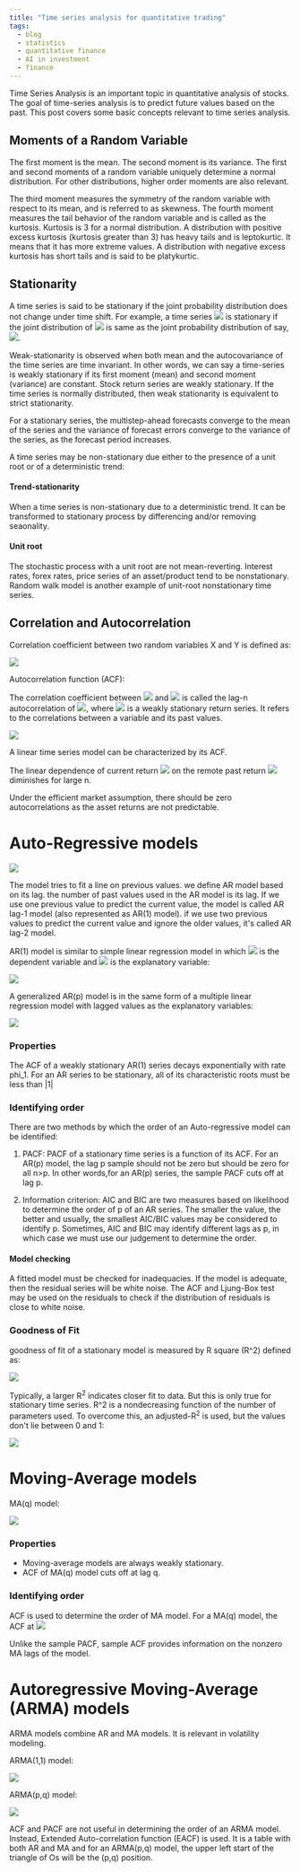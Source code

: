 ```yaml
---
title: "Time series analysis for quantitative trading"
tags:
  - blog
  - statistics
  - quantitative finance
  - AI in investment
  - finance
---
```


Time Series Analysis is an important topic in quantitative analysis of stocks. The goal of time-series analysis is to predict future values based on the past. This post covers some basic concepts relevant to time series analysis.


## Moments of a Random Variable

The first moment is the mean. The second moment is its variance. The first and second moments of a random variable uniquely determine a normal distribution. For other distributions, higher order moments are also relevant.

The third moment measures the symmetry of the random variable with respect to its mean, and is referred to as skewness. The fourth moment measures the tail behavior of the random variable and is called as the kurtosis. Kurtosis is 3 for a normal distribution. A distribution with positive excess kurtosis (kurtosis greater than 3) has heavy tails and is leptokurtic. It means that it has more extreme values. A distribution with negative excess kurtosis has short tails and is said to be platykurtic.

## Stationarity

A time series is said to be stationary if the joint probability distribution does not change under time shift. For example, a time series <img src="https://latex.codecogs.com/svg.latex?r_t"> is stationary if the joint distribution of <img src="https://latex.codecogs.com/svg.latex?(r_{t_1},r_{t_2},...r_{t_n})"> is same as the joint probability distribution of say, <img src="https://latex.codecogs.com/svg.latex?(r_{t_{1+1}}, r_{t_{2+1}},...r_{t_{n+1}})">. 

Weak-stationarity is observed when both mean and the autocovariance of the time series are time invariant. In other words, we can say a time-series is weakly stationary if its first moment (mean) and second moment (variance) are constant. Stock return series are weakly stationary. If the time series is normally distributed, then weak stationarity is equivalent to strict stationarity.

For a stationary series, the multistep-ahead forecasts converge to the mean of the series and the variance of forecast errors converge to the variance of the series, as the forecast period increases. 

A time series may be non-stationary due either to the presence of a unit root or of a deterministic trend:

#### Trend-stationarity

When a time series is non-stationary due to a deterministic trend. It can be transformed to stationary process by differencing and/or removing seaonality.

#### Unit root

The stochastic process with a unit root are not mean-reverting. Interest rates, forex rates, price series of an asset/product tend to be nonstationary. Random walk model is another example of unit-root nonstationary time series.

## Correlation and Autocorrelation

Correlation coefficient between two random variables X and Y is defined as:

<img src="https://latex.codecogs.com/svg.latex?\rho_{x,y} = \frac{Cov(X,Y)}{\sqrt{Var(X)Var(Y)}}">

Autocorrelation function (ACF): 

The correlation coefficient between <img src="https://latex.codecogs.com/svg.latex?r_t"> and <img src="https://latex.codecogs.com/svg.latex?r_{t-n}"> is called the lag-n autocorrelation of <img src="https://latex.codecogs.com/svg.latex?r_{t}">, where <img src="https://latex.codecogs.com/svg.latex?r_{n}"> is a weakly stationary return series. It refers to the correlations between a variable and its past values.

<img src="https://latex.codecogs.com/svg.latex?\rho_{n} = \frac{Cov(r_t,r_{t-n})}{Var(r_t)}">

A linear time series model can be characterized by its ACF.

The linear dependence of current return <img src="https://latex.codecogs.com/svg.latex?r_{t}"> on the remote past return <img src="https://latex.codecogs.com/svg.latex?r_{t-n}"> diminishes for large n.

Under the efficient market assumption, there should be zero autocorrelations as the asset returns are not predictable.


# Auto-Regressive models

<img src="https://latex.codecogs.com/svg.latex?y_t = a +B_1 y_{t-1} + B_2 y_{t-2} +..+ E_t,\ where\ E_t\ is\ the\ error\ term.">

The model tries to fit a line on previous values. we define AR model based on its lag. the number of past values used in the AR model is its lag. If we use one previous value to predict the current value, the model is called AR lag-1 model (also represented as AR(1) model). if we use two previous values to predict the current value and ignore the older values, it's called AR lag-2 model.

AR(1) model is similar to simple linear regression model in which <img src="https://latex.codecogs.com/svg.latex?r_t"> is the dependent variable and <img src="https://latex.codecogs.com/svg.latex?r_{t-1}"> is the explanatory variable:

<img src="https://latex.codecogs.com/svg.latex?r_t = \phi_0 + \phi_1 r_{t-1} + a_t">


A generalized AR(p) model is in the same form of a multiple linear regression model with lagged values as the explanatory variables:

<img src="https://latex.codecogs.com/svg.latex?r+t = \phi_0 + \phi_1 r_{t-1} + ... + \phi_p r_{t-p} + a_t,\ where\ a_t\ is\ the\ white\ noise">


### Properties

The ACF of a weakly stationary AR(1) series decays exponentially with rate phi_1.
For an AR series to be stationary, all of its characteristic roots must be less than |1|

### Identifying order

There are two methods by which the order of an Auto-regressive model can be identified:

1) PACF: PACF of a stationary time series is a function of its ACF. For an AR(p) model, the lag p sample should not be zero but should be zero for all n>p. In other words,for an AR(p) series, the sample PACF cuts off at lag p.

2) Information criterion: AIC and BIC are two measures based on likelihood to determine the order of p of an AR series. The smaller the value, the better and usually, the smallest AIC/BIC values may be considered to identify p. Sometimes, AIC and BIC may identify different lags as p, in which case we must use our judgement to determine the order.

#### Model checking

A fitted model must be checked for inadequacies. If the model is adequate, then the residual series will be white noise. The ACF and Ljung-Box test may be used on the residuals to check if the distribution of residuals is close to white noise.  

### Goodness of Fit

goodness of fit of a stationary model is measured by R square (R^2) defined as:

<img src="https://latex.codecogs.com/svg.latex?R^2 = 1 - \frac{Residual\ sum\ of\ squares}{Total\ sum\ of\ squares}">


Typically, a larger R<sup>2</sup> indicates closer fit to data. But this is only true for stationary time series. R^2 is a nondecreasing function of the number of parameters used. To overcome this, an adjusted-R<sup>2</sup> is used, but the values don't lie between 0 and 1:
  
<img src="https://latex.codecogs.com/svg.latex?Adjusted\ R^2 = 1 - \frac{Variance\ of\ residuals}{Variance\ of\ r_t}">



# Moving-Average models

MA(q) model:

<img src="https://latex.codecogs.com/svg.latex?r_t = c_0 + a_t - \theta_1 a_{t-1} - \theta_2 a_{t-2} - ... - \theta_q a_{t-q},\ where\ c_0\ is\ a\ constant\ and\ a_t\ is\ the\ white\ noise\ series">


### Properties

- Moving-average models are always weakly stationary. 
- ACF of MA(q) model cuts off at lag q. 

### Identifying order

ACF is used to determine the order of MA model. For a MA(q) model, the ACF at <img src="https://latex.codecogs.com/svg.latex?q \neq 0,\ but\ q = 0\ for\ all\ l>q"> 

Unlike the sample PACF, sample ACF provides information on the nonzero MA lags of the model.


# Autoregressive Moving-Average (ARMA) models

ARMA models combine AR and MA models. It is relevant in volatility modeling. 

ARMA(1,1) model:

<img src="https://latex.codecogs.com/svg.latex?r_t - \phi_1 r_{t-1} = \phi_0 + a_t - \phi_1 a_t-1">



ARMA(p,q) model:

<img src="https://latex.codecogs.com/svg.latex?r_t = \phi_0 + \sum_{i=1}^{p} \phi_i r_t-i + a_t - \sum_{i=1}^ {q} \phi_i a_{t-i},\ where\ a_t\ is\ white\ noise">



ACF and PACF are not useful in determining the order of an ARMA model. Instead, Extended Auto-correlation function (EACF) is used. It is a table with both AR and MA and for an ARMA(p,q) model, the upper left start of the triangle of Os will be the (p,q) position. 


